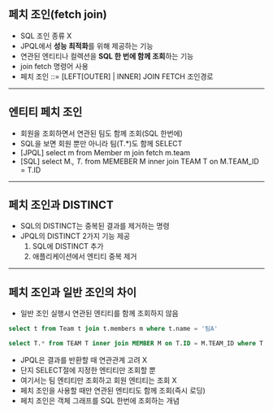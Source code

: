 ## 페치 조인(fetch join)
- SQL 조인 종류 X 
- JPQL에서 **성능 최적화**를 위해 제공하는 기능 
- 연관된 엔티티나 컬렉션을 **SQL 한 번에 함께 조회**하는 기능 
- join fetch 명령어 사용 
- 페치 조인 ::= [LEFT[OUTER] | INNER] JOIN FETCH 조인경로

--- 
## 엔티티 페치 조인 
- 회원을 조회하면서 연관된 팀도 함께 조회(SQL 한번에)
- SQL을 보면 회원 뿐만 아니라 팀(T.*)도 함께 SELECT 
- [JPQL] select m from Member m join fetch m.team 
- [SQL] select M.*, T.* from MEMEBER M inner join TEAM T on M.TEAM_ID = T.ID

---
## 페치 조인과 DISTINCT 
- SQL의 DISTINCT는 중복된 결과를 제거하는 명령 
- JPQL의 DISTINCT 2가지 기능 제공 
  1. SQL에 DISTINCT 추가 
  2. 애플리케이션에서 엔티티 중복 제거

---
## 페치 조인과 일반 조인의 차이 
- 일반 조인 실행시 연관된 엔티티를 함께 조회하지 않음
```sql
select t from Team t join t.members m where t.name = '팀A'
```   
```sql
select T.* from TEAM T inner join MEMBER M on T.ID = M.TEAM_ID where T.NAME = '팀A'
```
- JPQL은 결과를 반환할 때 연관관계 고려 X 
- 단지 SELECT절에 지정한 엔티티만 조회할 뿐 
- 여기서는 팀 엔티티만 조회하고 회원 엔티티는 조회 X
- 페치 조인을 사용할 때만 연관된 엔티티도 함께 조회(즉시 로딩)
- 페치 조인은 객체 그래프를 SQL 한번에 조회하는 개념
